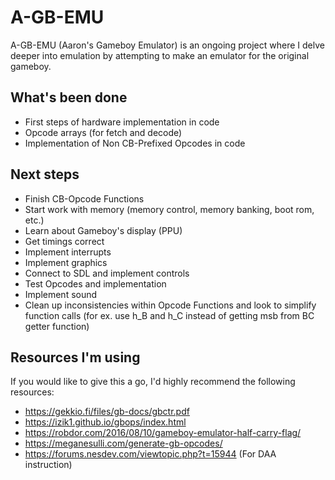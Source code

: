 # A-GB-EMU

A-GB-EMU (Aaron's Gameboy Emulator) is an ongoing project where I delve deeper into emulation by attempting to make an emulator for the original gameboy.

## What's been done

-   First steps of hardware implementation in code
-   Opcode arrays (for fetch and decode)
-   Implementation of Non CB-Prefixed Opcodes in code

## Next steps

-   Finish CB-Opcode Functions
-   Start work with memory (memory control, memory banking, boot rom, etc.)
-   Learn about Gameboy's display (PPU)
-   Get timings correct
-   Implement interrupts
-   Implement graphics
-   Connect to SDL and implement controls
-   Test Opcodes and implementation
-   Implement sound
-   Clean up inconsistencies within Opcode Functions and look to simplify function calls (for ex. use h_B and h_C instead of getting msb from BC getter function)

## Resources I'm using

If you would like to give this a go, I'd highly recommend the following resources:

-   https://gekkio.fi/files/gb-docs/gbctr.pdf
-   https://izik1.github.io/gbops/index.html
-   https://robdor.com/2016/08/10/gameboy-emulator-half-carry-flag/
-   https://meganesulli.com/generate-gb-opcodes/
-   https://forums.nesdev.com/viewtopic.php?t=15944 (For DAA instruction)

